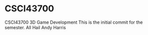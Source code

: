 # CSCI43700
CSCI43700 3D Game Development
This is the initial commit for the semester. 
All Hail Andy Harris
